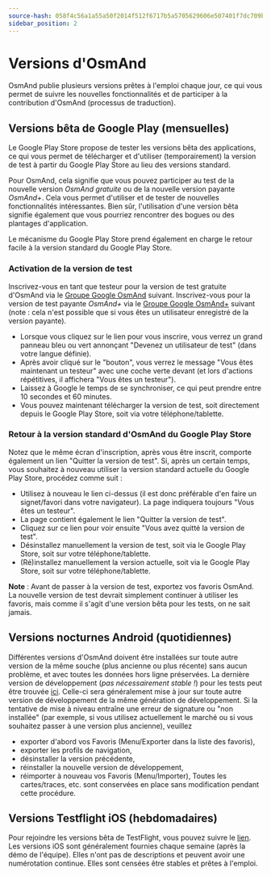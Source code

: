 ```yaml
---
source-hash: 058f4c56a1a55a50f2014f512f6717b5a5705629606e507401f7dc709bab2300 
sidebar_position: 2
---
```


# Versions d'OsmAnd

OsmAnd publie plusieurs versions prêtes à l'emploi chaque jour, ce qui vous permet de suivre les nouvelles fonctionnalités et de participer à la contribution d'OsmAnd (processus de traduction).

## Versions bêta de Google Play (mensuelles)

Le Google Play Store propose de tester les versions bêta des
applications, ce qui vous permet de télécharger et d'utiliser (temporairement) la version de test
à partir du Google Play Store au lieu des versions standard.

Pour OsmAnd, cela signifie que vous pouvez participer au test de la nouvelle version *OsmAnd
gratuite* ou de la nouvelle version payante *OsmAnd+*. Cela vous permet d'utiliser et de tester
de nouvelles fonctionnalités intéressantes. Bien sûr, l'utilisation d'une version bêta signifie également que
vous pourriez rencontrer des bogues ou des plantages d'application.

Le mécanisme du Google Play Store prend également en charge le retour facile à la
version standard du Google Play Store.


### Activation de la version de test

Inscrivez-vous en tant que testeur pour la version de test gratuite d'OsmAnd via le [Groupe Google OsmAnd](https://play.google.com/apps/testing/net.osmand) suivant. Inscrivez-vous pour la version de test payante *OsmAnd+* via le [Groupe Google OsmAnd+](https://play.google.com/apps/testing/net.osmand.plus/testing) suivant (note : cela n'est possible que si vous êtes un utilisateur enregistré de la version payante).

- Lorsque vous cliquez sur le lien pour vous inscrire, vous verrez un grand panneau bleu ou vert annonçant "Devenez un utilisateur de test" (dans votre langue définie).
- Après avoir cliqué sur le "bouton", vous verrez le message "Vous êtes maintenant un testeur" avec une coche verte devant (et lors d'actions répétitives, il affichera "Vous êtes un testeur").
- Laissez à Google le temps de se synchroniser, ce qui peut prendre entre 10 secondes et 60 minutes.
- Vous pouvez maintenant télécharger la version de test, soit directement depuis le Google Play Store, soit via votre téléphone/tablette.

### Retour à la version standard d'OsmAnd du Google Play Store

Notez que le même écran d'inscription, après vous être inscrit, comporte également un lien "Quitter la version de test". Si, après un certain temps, vous souhaitez à nouveau utiliser la version standard actuelle du Google Play Store, procédez comme suit :

- Utilisez à nouveau le lien ci-dessus (il est donc préférable d'en faire un signet/favori dans votre navigateur). La page indiquera toujours "Vous êtes un testeur".
- La page contient également le lien "Quitter la version de test".
- Cliquez sur ce lien pour voir ensuite "Vous avez quitté la version de test".
- Désinstallez manuellement la version de test, soit via le Google Play Store, soit sur votre téléphone/tablette.
- (Ré)installez manuellement la version actuelle, soit via le Google Play Store, soit sur votre téléphone/tablette.

**Note** : Avant de passer à la version de test, exportez vos favoris OsmAnd. La nouvelle version de test devrait simplement continuer à utiliser les favoris, mais comme il s'agit d'une version bêta pour les tests, on ne sait jamais.

## Versions nocturnes Android (quotidiennes)

Différentes versions d'OsmAnd doivent être installées sur toute autre version de la même souche (plus ancienne ou plus récente) sans aucun problème, et avec toutes les données hors ligne préservées. La dernière version de développement (*pas nécessairement stable !*) pour les tests peut être trouvée [ici](https://download.osmand.net/latest-night-build/OsmAnd-default.apk). Celle-ci sera généralement mise à jour sur toute autre version de développement de la même génération de développement. Si la tentative de mise à niveau entraîne une erreur de signature ou "non installée" (par exemple, si vous utilisez actuellement le marché ou si vous souhaitez passer à une version plus ancienne), veuillez

- exporter d'abord vos Favoris (Menu/Exporter dans la liste des favoris),
- exporter les profils de navigation,
- désinstaller la version précédente,
- réinstaller la nouvelle version de développement,
- réimporter à nouveau vos Favoris (Menu/Importer),
Toutes les cartes/traces, etc. sont conservées en place sans modification pendant cette procédure.

## Versions Testflight iOS (hebdomadaires)

Pour rejoindre les versions bêta de TestFlight, vous pouvez suivre le [lien](https://testflight.apple.com/join/7poGNCKy). Les versions iOS sont généralement fournies chaque semaine (après la démo de l'équipe). Elles n'ont pas de descriptions et peuvent avoir une numérotation continue. Elles sont censées être stables et prêtes à l'emploi.


